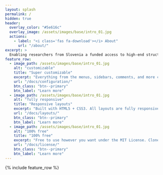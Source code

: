 ```yaml
---
layout: splash
permalink: /
hidden: true
header:
  overlay_color: "#5e616c"
  overlay_image: /assets/images/base/intro_01.jpg
  actions:
    - label: "<i class='fas fa-download'></i> About"
      url: "/about/"
excerpt: >
  Enabling researchers from Slovenia a funded access to high-end structural biology services and techniques
feature_row:
  - image_path: /assets/images/base/intro_01.jpg
    alt: "customizable"
    title: "Super customizable"
    excerpt: "Everything from the menus, sidebars, comments, and more can be configured or set with YAML Front Matter."
    url: "/docs/configuration/"
    btn_class: "btn--primary"
    btn_label: "Learn more"
  - image_path: /assets/images/base/intro_01.jpg
    alt: "fully responsive"
    title: "Responsive layouts"
    excerpt: "Built with HTML5 + CSS3. All layouts are fully responsive with helpers to augment your content."
    url: "/docs/layouts/"
    btn_class: "btn--primary"
    btn_label: "Learn more"
  - image_path: /assets/images/base/intro_01.jpg
    alt: "100% free"
    title: "100% free"
    excerpt: "Free to use however you want under the MIT License. Clone it, fork it, customize it... whatever!"
    url: "/docs/license/"
    btn_class: "btn--primary"
    btn_label: "Learn more"      
---
```


{% include feature_row %}